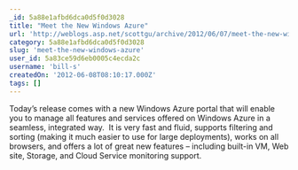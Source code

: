 ```yaml
---
_id: 5a88e1afbd6dca0d5f0d3028
title: "Meet the New Windows Azure"
url: 'http://weblogs.asp.net/scottgu/archive/2012/06/07/meet-the-new-windows-azure.aspx'
category: 5a88e1afbd6dca0d5f0d3028
slug: 'meet-the-new-windows-azure'
user_id: 5a83ce59d6eb0005c4ecda2c
username: 'bill-s'
createdOn: '2012-06-08T08:10:17.000Z'
tags: []
---
```


Today’s release comes with a new Windows Azure portal that will enable you to manage all features and services offered on Windows Azure in a seamless, integrated way.  It is very fast and fluid, supports filtering and sorting (making it much easier to use for large deployments), works on all browsers, and offers a lot of great new features – including built-in VM, Web site, Storage, and Cloud Service monitoring support.
